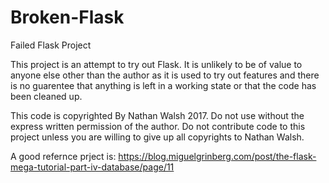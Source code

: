 # Broken-Flask
Failed Flask Project

This project is an attempt to try out Flask.  It is unlikely to be of value 
to anyone else other than the author as it is used to try out features and 
there is no guarentee that anything is left in a working state or that the 
code has been cleaned up.

This code is copyrighted By Nathan Walsh 2017.  Do not use without the 
express written permission of the author.  Do not contribute code to this 
project unless you are willing to give up all copyrights to Nathan Walsh.

A good refernce prject is: https://blog.miguelgrinberg.com/post/the-flask-mega-tutorial-part-iv-database/page/11
